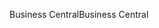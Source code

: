 <span data-ttu-id="4521f-101">Business Central</span><span class="sxs-lookup"><span data-stu-id="4521f-101">Business Central</span></span>
